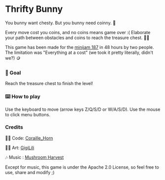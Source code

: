 # Thrifty Bunny

You bunny want chesty. But you bunny need coinny.  🐰

Every move cost you coins, and no coins means game over :( Elaborate your path between obstacles and coins to reach the treasure chest. 🐾🐾

This game has been made for the [minijam 187](itch.io/jam/mini-jam-187-duality/rate/3663333) in 48 hours by two people. The limitation was "Everything at a cost" (we took it pretty literally, didn't we?) 🪙
### 🌟 Goal

Reach the treasure chest to finish the level!
### ⌨️ How to play

Use the keyboard to move (arrow keys Z/Q/S/D or W/A/S/D). Use the mouse to click menu buttons.
### Credits

🧑‍💻 Code: [Coraille_Horn](https://coraille-horn.itch.io/)

👩‍🎨 Art: [GigiLili](https://mariegigilili.itch.io/)

🎶 Music : [Mushroom Harvest](https://www.youtube.com/watch?v=4dA7T7-QFHM)


Except for music, this game is under the Apache 2.0 License, so feel free to use, share and modify ;)

